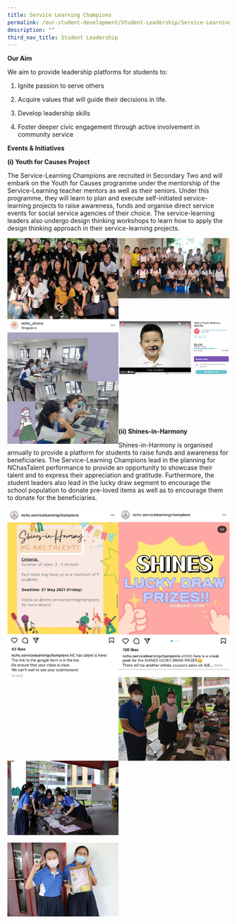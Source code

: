 ```yaml
---
title: Service Learning Champions
permalink: /our-student-development/Student-Leadership/Service-Learning-Champions/
description: ""
third_nav_title: Student Leadership
---
```

**Our Aim**


We aim to provide leadership platforms for students to:  

1.  Ignite passion to serve others
    
2.  Acquire values that will guide their decisions in life.
    
3.  Develop leadership skills
    
4.  Foster deeper civic engagement through active involvement in community service
    

**Events & Initiatives**


**(i) Youth for Causes Project**

The Service-Learning Champions are recruited in Secondary Two and will embark on the Youth for Causes programme under the mentorship of the Service-Learning teacher mentors as well as their seniors. Under this programme, they will learn to plan and execute self-initiated service-learning projects to raise awareness, funds and organise direct service events for social service agencies of their choice. The service-learning leaders also undergo design thinking workshops to learn how to apply the design thinking approach in their service-learning projects.

<img src="/images/image5 (1).png" 
     style="width:50%;float:left">
<img src="/images/image7 (1).png" 
     style="width:50%">
		 
<br>

<img src="/images/image6.png" 
     style="width:50%;float:left">
<img src="/images/image9 (1).png" 
     style="width:50%">

<br>
<br>
<br>
<br>
<br>
		 
**(ii) Shines-in-Harmony** 

Shines-in-Harmony is organised annually to provide a platform for students to raise funds and awareness for beneficiaries. The Service-Learning Champions lead in the planning for NChasTalent performance to provide an opportunity to showcase their talent and to express their appreciation and gratitude. Furthermore, the student leaders also lead in the lucky draw segment to encourage the school population to donate pre-loved items as well as to encourage them to donate for the beneficiaries.

<img src="/images/image2 (1).png" 
     style="width:50%;float:left">
<img src="/images/image8.png" 
     style="width:50%">
		 
<img src="/images/service1.png" 
     style="width:50%;float:left">
<img src="/images/service2.png" 
     style="width:50%">
		 
<img src="/images/service3.png" 
     style="width:50%;float:left">